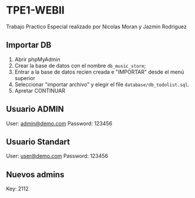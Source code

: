 # TPE1-WEBII

Trabajo Practico Especial realizado por Nicolas Moran y Jazmin Rodriguez

## Importar DB

1. Abrir phpMyAdmin
2. Crear la base de datos con el nombre `db_music_store`;
3. Entrar a la base de datos recien creada e "IMPORTAR" desde el menú superior
4. Seleccionar "importar archivo" y elegir el file `database/db_todolist.sql`.
5. Apretar CONTINUAR

## Usuario ADMIN
User: admin@demo.com
Password: 123456

## Usuario Standart
User: user@demo.com
Password: 123456

## Nuevos admins
Key: 2112